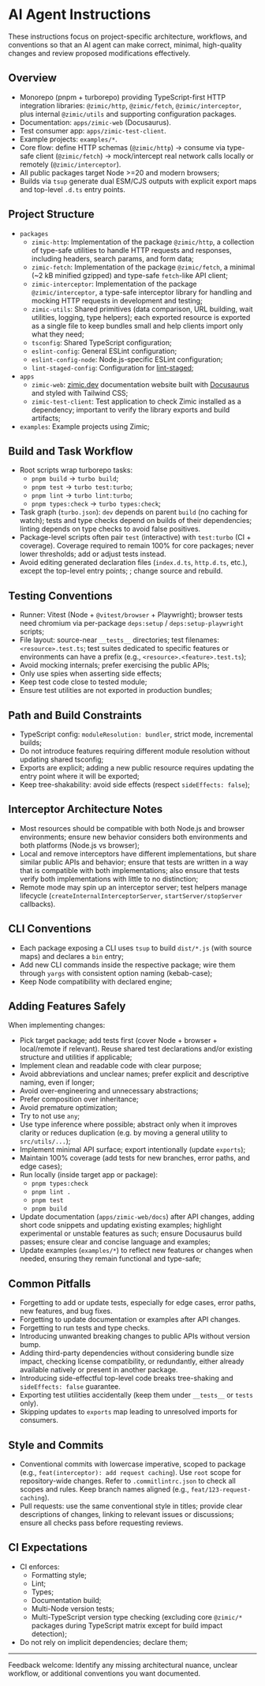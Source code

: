 # AI Agent Instructions

These instructions focus on project-specific architecture, workflows, and conventions so that an AI agent can make
correct, minimal, high-quality changes and review proposed modifications effectively.

## Overview

- Monorepo (pnpm + turborepo) providing TypeScript-first HTTP integration libraries: `@zimic/http`, `@zimic/fetch`,
  `@zimic/interceptor`, plus internal `@zimic/utils` and supporting configuration packages.
- Documentation: `apps/zimic-web` (Docusaurus).
- Test consumer app: `apps/zimic-test-client`.
- Example projects: `examples/*`.
- Core flow: define HTTP schemas (`@zimic/http`) -> consume via type-safe client (`@zimic/fetch`) -> mock/intercept real
  network calls locally or remotely (`@zimic/interceptor`).
- All public packages target Node >=20 and modern browsers;
- Builds via `tsup` generate dual ESM/CJS outputs with explicit export maps and top-level `.d.ts` entry points.

## Project Structure

- `packages`
  - `zimic-http`: Implementation of the package `@zimic/http`, a collection of type-safe utilities to handle HTTP
    requests and responses, including headers, search params, and form data;
  - `zimic-fetch`: Implementation of the package `@zimic/fetch`, a minimal (~2 kB minified gzipped) and type-safe
    `fetch`-like API client;
  - `zimic-interceptor`: Implementation of the package `@zimic/interceptor`, a type-safe interceptor library for
    handling and mocking HTTP requests in development and testing;
  - `zimic-utils`: Shared primitives (data comparison, URL building, wait utilities, logging, type helpers); each
    exported resource is exported as a single file to keep bundles small and help clients import only what they need;
  - `tsconfig`: Shared TypeScript configuration;
  - `eslint-config`: General ESLint configuration;
  - `eslint-config-node`: Node.js-specific ESLint configuration;
  - `lint-staged-config`: Configuration for [lint-staged](https://github.com/lint-staged/lint-staged);
- `apps`
  - `zimic-web`: [zimic.dev](https://zimic.dev) documentation website built with [Docusaurus](https://docusaurus.io) and
    styled with Tailwind CSS;
  - `zimic-test-client`: Test application to check Zimic installed as a dependency; important to verify the library
    exports and build artifacts;
- `examples`: Example projects using Zimic;

## Build and Task Workflow

- Root scripts wrap turborepo tasks:
  - `pnpm build` -> `turbo build`;
  - `pnpm test` -> `turbo test:turbo`;
  - `pnpm lint` -> `turbo lint:turbo`;
  - `pnpm types:check` -> `turbo types:check`;
- Task graph (`turbo.json`): `dev` depends on parent `build` (no caching for watch); tests and type checks depend on
  builds of their dependencies; linting depends on type checks to avoid false positives.
- Package-level scripts often pair `test` (interactive) with `test:turbo` (CI + coverage). Coverage required to remain
  100% for core packages; never lower thresholds; add or adjust tests instead.
- Avoid editing generated declaration files (`index.d.ts`, `http.d.ts`, etc.), except the top-level entry points; ;
  change source and rebuild.

## Testing Conventions

- Runner: Vitest (Node + `@vitest/browser` + Playwright); browser tests need chromium via per-package `deps:setup` /
  `deps:setup-playwright` scripts;
- File layout: source-near `__tests__` directories; test filenames: `<resource>.test.ts`; test suites dedicated to
  specific features or environments can have a prefix (e.g., `<resource>.<feature>.test.ts`);
- Avoid mocking internals; prefer exercising the public APIs;
- Only use spies when asserting side effects;
- Keep test code close to tested module;
- Ensure test utilities are not exported in production bundles;

## Path and Build Constraints

- TypeScript config: `moduleResolution: bundler`, strict mode, incremental builds;
- Do not introduce features requiring different module resolution without updating shared tsconfig;
- Exports are explicit; adding a new public resource requires updating the entry point where it will be exported;
- Keep tree-shakability: avoid side effects (respect `sideEffects: false`);

## Interceptor Architecture Notes

- Most resources should be compatible with both Node.js and browser environments; ensure new behavior considers both
  environments and both platforms (Node.js vs browser);
- Local and remove interceptors have different implementations, but share similar public APIs and behavior; ensure that
  tests are written in a way that is compatible with both implementations; also ensure that tests verify both
  implementations with little to no distinction;
- Remote mode may spin up an interceptor server; test helpers manage lifecycle (`createInternalInterceptorServer`,
  `startServer/stopServer` callbacks).

## CLI Conventions

- Each package exposing a CLI uses `tsup` to build `dist/*.js` (with source maps) and declares a `bin` entry;
- Add new CLI commands inside the respective package; wire them through `yargs` with consistent option naming
  (kebab-case);
- Keep Node compatibility with declared engine;

## Adding Features Safely

When implementing changes:

- Pick target package; add tests first (cover Node + browser + local/remote if relevant). Reuse shared test declarations
  and/or existing structure and utilities if applicable;
- Implement clean and readable code with clear purpose;
- Avoid abbreviations and unclear names; prefer explicit and descriptive naming, even if longer;
- Avoid over-engineering and unnecessary abstractions;
- Prefer composition over inheritance;
- Avoid premature optimization;
- Try to not use `any`;
- Use type inference where possible; abstract only when it improves clarity or reduces duplication (e.g. by moving a
  general utility to `src/utils/...`);
- Implement minimal API surface; export intentionally (update `exports`);
- Maintain 100% coverage (add tests for new branches, error paths, and edge cases);
- Run locally (inside target app or package):
  - `pnpm types:check`
  - `pnpm lint .`
  - `pnpm test`
  - `pnpm build`
- Update documentation (`apps/zimic-web/docs`) after API changes, adding short code snippets and updating existing
  examples; highlight experimental or unstable features as such; ensure Docusaurus build passes; ensure clear and
  concise language and examples;
- Update examples (`examples/*`) to reflect new features or changes when needed, ensuring they remain functional and
  type-safe;

## Common Pitfalls

- Forgetting to add or update tests, especially for edge cases, error paths, new features, and bug fixes.
- Forgetting to update documentation or examples after API changes.
- Forgetting to run tests and type checks.
- Introducing unwanted breaking changes to public APIs without version bump.
- Adding third-party dependencies without considering bundle size impact, checking license compatibility, or
  redundantly, either already available natively or present in another package.
- Introducing side-effectful top-level code breaks tree-shaking and `sideEffects: false` guarantee.
- Exporting test utilities accidentally (keep them under `__tests__` or `tests` only).
- Skipping updates to `exports` map leading to unresolved imports for consumers.

## Style and Commits

- Conventional commits with lowercase imperative, scoped to package (e.g., `feat(interceptor): add request caching`).
  Use `root` scope for repository-wide changes. Refer to `.commitlintrc.json` to check all scopes and rules. Keep branch
  names aligned (e.g., `feat/123-request-caching`).
- Pull requests: use the same conventional style in titles; provide clear descriptions of changes, linking to relevant
  issues or discussions; ensure all checks pass before requesting reviews.

## CI Expectations

- CI enforces:
  - Formatting style;
  - Lint;
  - Types;
  - Documentation build;
  - Multi-Node version tests;
  - Multi-TypeScript version type checking (excluding core `@zimic/*` packages during TypeScript matrix except for build
    impact detection);
- Do not rely on implicit dependencies; declare them;

---

Feedback welcome: Identify any missing architectural nuance, unclear workflow, or additional conventions you want
documented.
